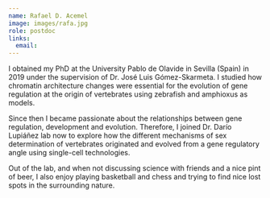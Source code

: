 ```yaml
---
name: Rafael D. Acemel
image: images/rafa.jpg
role: postdoc
links:
  email:
---
```


I obtained my PhD at the University Pablo de Olavide in Sevilla (Spain) in 2019 under the supervision of Dr. José Luis Gómez-Skarmeta. I studied how chromatin architecture changes were essential for the evolution of gene regulation at the origin of vertebrates using zebrafish and amphioxus as models.

Since then I became passionate about the relationships between gene regulation, development and evolution. Therefore, I joined Dr. Darío Lupiáñez lab now to explore how the different mechanisms of sex determination of vertebrates originated and evolved from a gene regulatory angle using single-cell technologies.

Out of the lab, and when not discussing science with friends and a nice pint of beer, I also enjoy playing basketball and chess and trying to find nice lost spots in the surrounding nature.

